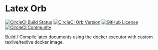 # Latex Orb

[![CircleCI Build Status](https://circleci.com/gh/Azorimor/latex-orb.svg?style=shield "CircleCI Build Status")](https://circleci.com/gh/Azorimor/latex-orb) [![CircleCI Orb Version](https://badges.circleci.com/orbs/azorimor/latex-orb.svg)](https://circleci.com/orbs/registry/orb/azorimor/latex-orb) [![GitHub License](https://img.shields.io/badge/license-MIT-lightgrey.svg)](https://raw.githubusercontent.com/Azorimor/latex-orb/master/LICENSE) [![CircleCI Community](https://img.shields.io/badge/community-CircleCI%20Discuss-343434.svg)](https://discuss.circleci.com/c/ecosystem/orbs)


Build / Compile latex documents using the docker executor with custom texlive/texlive docker image.
